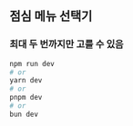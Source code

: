 ## 점심 메뉴 선택기
### 최대 두 번까지만 고를 수 있음

```bash
npm run dev
# or
yarn dev
# or
pnpm dev
# or
bun dev
```